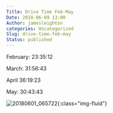 ```yaml
---
Title: Drive Time Feb-May
Date: 2018-06-09 13:00
Author: jamesleighton
categories: Uncategorized
Slug: drive-time-feb-may
Status: published
---
```


February: 23:35:12

March: 31:56:43

April 36:19:23

May: 30:43:43

![20180601\_065722](https://jamesleighton.files.wordpress.com/2018/06/20180601_065722.jpg){:class="img-fluid"}
